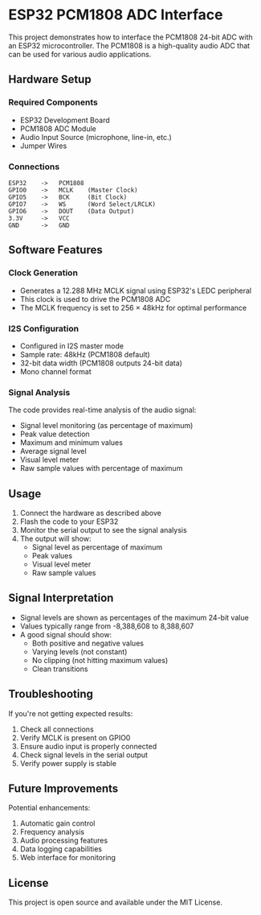 # ESP32 PCM1808 ADC Interface

This project demonstrates how to interface the PCM1808 24-bit ADC with an ESP32 microcontroller. The PCM1808 is a high-quality audio ADC that can be used for various audio applications.

## Hardware Setup

### Required Components
- ESP32 Development Board
- PCM1808 ADC Module
- Audio Input Source (microphone, line-in, etc.)
- Jumper Wires

### Connections
```
ESP32    ->   PCM1808
GPIO0    ->   MCLK    (Master Clock)
GPIO5    ->   BCK     (Bit Clock)
GPIO7    ->   WS      (Word Select/LRCLK)
GPIO6    ->   DOUT    (Data Output)
3.3V     ->   VCC
GND      ->   GND
```

## Software Features

### Clock Generation
- Generates a 12.288 MHz MCLK signal using ESP32's LEDC peripheral
- This clock is used to drive the PCM1808 ADC
- The MCLK frequency is set to 256 × 48kHz for optimal performance

### I2S Configuration
- Configured in I2S master mode
- Sample rate: 48kHz (PCM1808 default)
- 32-bit data width (PCM1808 outputs 24-bit data)
- Mono channel format

### Signal Analysis
The code provides real-time analysis of the audio signal:
- Signal level monitoring (as percentage of maximum)
- Peak value detection
- Maximum and minimum values
- Average signal level
- Visual level meter
- Raw sample values with percentage of maximum

## Usage

1. Connect the hardware as described above
2. Flash the code to your ESP32
3. Monitor the serial output to see the signal analysis
4. The output will show:
   - Signal level as percentage of maximum
   - Peak values
   - Visual level meter
   - Raw sample values

## Signal Interpretation

- Signal levels are shown as percentages of the maximum 24-bit value
- Values typically range from -8,388,608 to 8,388,607
- A good signal should show:
  - Both positive and negative values
  - Varying levels (not constant)
  - No clipping (not hitting maximum values)
  - Clean transitions

## Troubleshooting

If you're not getting expected results:
1. Check all connections
2. Verify MCLK is present on GPIO0
3. Ensure audio input is properly connected
4. Check signal levels in the serial output
5. Verify power supply is stable

## Future Improvements

Potential enhancements:
1. Automatic gain control
2. Frequency analysis
3. Audio processing features
4. Data logging capabilities
5. Web interface for monitoring

## License

This project is open source and available under the MIT License.
